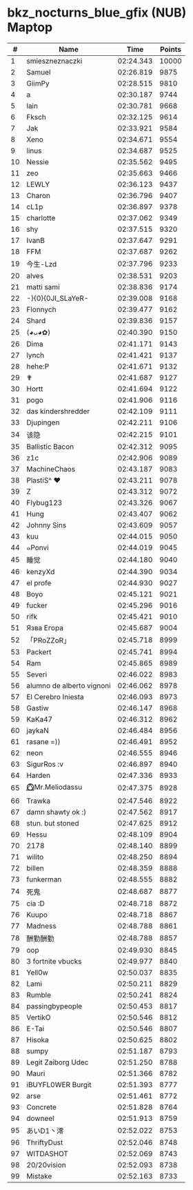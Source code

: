 # bkz_nocturns_blue_gfix (NUB) Maptop

|  # | Name | Time | Points |
|-------------- | -------------- | -------------- | -------------- | 
| 1 | smieszneznaczki | 02:24.343 | 10000 | 
| 2 | Samuel | 02:26.819 | 9875 | 
| 3 | GiimPy | 02:28.515 | 9810 | 
| 4 | a | 02:30.187 | 9744 | 
| 5 | lain | 02:30.781 | 9668 | 
| 6 | Fksch | 02:32.125 | 9614 | 
| 7 | Jak | 02:33.921 | 9584 | 
| 8 | Xeno | 02:34.671 | 9554 | 
| 9 | linus | 02:34.687 | 9525 | 
| 10 | Nessie | 02:35.562 | 9495 | 
| 11 | zeo | 02:35.663 | 9466 | 
| 12 | LEWLY | 02:36.123 | 9437 | 
| 13 | Charon | 02:36.796 | 9407 | 
| 14 | cL1p | 02:36.897 | 9378 | 
| 15 | charlotte | 02:37.062 | 9349 | 
| 16 | shy | 02:37.515 | 9320 | 
| 17 | IvanB | 02:37.647 | 9291 | 
| 18 | FFM | 02:37.687 | 9262 | 
| 19 | 今生-Lzd | 02:37.796 | 9233 | 
| 20 | alves | 02:38.531 | 9203 | 
| 21 | matti sami | 02:38.836 | 9174 | 
| 22 | -}{0}{0JI_SLaYeR- | 02:39.008 | 9168 | 
| 23 | Flonnych | 02:39.477 | 9162 | 
| 24 | Shard | 02:39.836 | 9157 | 
| 25 | (◕ᴗ◕✿) | 02:40.390 | 9150 | 
| 26 | Dima | 02:41.171 | 9143 | 
| 27 | lynch | 02:41.421 | 9137 | 
| 28 | hehe:P | 02:41.671 | 9132 | 
| 29 | ✟ | 02:41.687 | 9127 | 
| 30 | Hortt | 02:41.694 | 9122 | 
| 31 | pogo | 02:41.906 | 9116 | 
| 32 | das kindershredder | 02:42.109 | 9111 | 
| 33 | Djupingen | 02:42.211 | 9106 | 
| 34 | 该隐 | 02:42.215 | 9101 | 
| 35 | Ballistic Bacon | 02:42.312 | 9095 | 
| 36 | z1c | 02:42.906 | 9089 | 
| 37 | MachineChaos | 02:43.187 | 9083 | 
| 38 | PlastiS^ ♥ | 02:43.211 | 9078 | 
| 39 | Z | 02:43.312 | 9072 | 
| 40 | Flybug123 | 02:43.326 | 9067 | 
| 41 | Hung | 02:43.407 | 9062 | 
| 42 | Johnny Sins | 02:43.609 | 9057 | 
| 43 | kuu | 02:44.015 | 9050 | 
| 44 | ๑Ponvi | 02:44.019 | 9045 | 
| 45 | 睡觉 | 02:44.180 | 9040 | 
| 46 | kenzyXd | 02:44.390 | 9034 | 
| 47 | el profe | 02:44.930 | 9027 | 
| 48 | Boyo | 02:45.121 | 9021 | 
| 49 | fucker | 02:45.296 | 9016 | 
| 50 | rifk | 02:45.421 | 9010 | 
| 51 | Язва Егора | 02:45.687 | 9004 | 
| 52 | 「PRoZZoR」 | 02:45.718 | 8999 | 
| 53 | Packert | 02:45.741 | 8994 | 
| 54 | Ram | 02:45.865 | 8989 | 
| 55 | Severi | 02:46.022 | 8983 | 
| 56 | alumno de alberto vignoni | 02:46.062 | 8978 | 
| 57 | El Cerebro Iniesta | 02:46.093 | 8973 | 
| 58 | Gastiw | 02:46.147 | 8968 | 
| 59 | KaKa47 | 02:46.312 | 8962 | 
| 60 | jaykaN | 02:46.484 | 8956 | 
| 61 | rasane =)) | 02:46.491 | 8952 | 
| 62 | neon | 02:46.555 | 8946 | 
| 63 | SigurRos :v | 02:46.897 | 8940 | 
| 64 | Harden | 02:47.336 | 8933 | 
| 65 | ⭕⃤Mr.Meliodassu | 02:47.375 | 8928 | 
| 66 | Trawka | 02:47.546 | 8922 | 
| 67 | damn shawty ok :) | 02:47.562 | 8917 | 
| 68 | stun. but stoned | 02:47.625 | 8912 | 
| 69 | Hessu | 02:48.109 | 8904 | 
| 70 | 2178 | 02:48.140 | 8899 | 
| 71 | wilito | 02:48.250 | 8894 | 
| 72 | billen | 02:48.359 | 8888 | 
| 73 | funkerman | 02:48.555 | 8882 | 
| 74 | 死鬼 | 02:48.687 | 8877 | 
| 75 | cia :D | 02:48.718 | 8872 | 
| 76 | Kuupo | 02:48.718 | 8867 | 
| 77 | Madness | 02:48.788 | 8861 | 
| 78 | 酬勤酬勤 | 02:48.788 | 8857 | 
| 79 | oop | 02:49.930 | 8845 | 
| 80 | 3 fortnite vbucks | 02:49.977 | 8840 | 
| 81 | Yell0w | 02:50.037 | 8835 | 
| 82 | Lami | 02:50.211 | 8829 | 
| 83 | Rumble | 02:50.241 | 8824 | 
| 84 | passingbypeople | 02:50.453 | 8817 | 
| 85 | VertikO | 02:50.546 | 8812 | 
| 86 | E-Tai | 02:50.546 | 8807 | 
| 87 | Hisoka | 02:50.625 | 8802 | 
| 88 | sumpy | 02:51.187 | 8793 | 
| 89 | Legit Zaiborg Udec | 02:51.250 | 8788 | 
| 90 | Mauri | 02:51.366 | 8782 | 
| 91 | iBUYFL0WER Burgit | 02:51.393 | 8777 | 
| 92 | arse | 02:51.461 | 8772 | 
| 93 | Concrete | 02:51.828 | 8764 | 
| 94 | downeel | 02:51.913 | 8759 | 
| 95 | あいD1丶澪 | 02:52.022 | 8753 | 
| 96 | ThriftyDust | 02:52.046 | 8748 | 
| 97 | WITDASHOT | 02:52.069 | 8743 | 
| 98 | 20/20vision | 02:52.093 | 8738 | 
| 99 | Mistake | 02:52.163 | 8733 | 

